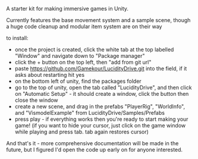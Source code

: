 A starter kit for making immersive games in Unity.

Currently features the base movement system and a sample scene, though a huge code cleanup and modular item system are on their way

to install:
- once the project is created, click the white tab at the top labelled "Window" and navigate down to "Package manager"
- click the + button on the top left, then "add from git url"
- paste https://github.com/Gamekour/LucidityDrive.git into the field, if it asks about restarting hit yes
- on the bottom left of unity, find the packages folder
- go to the top of unity, open the tab called "LucidityDrive", and then click on "Automatic Setup" - it should create a window, click the button then close the window
- create a new scene, and drag in the prefabs "PlayerRig", "WorldInfo", and "VismodelExample" from LucidityDrive/Samples/Prefabs
- press play - if everything works then you're ready to start making your game!
(if you want to hide your cursor, just click on the game window while playing and press tab. tab again restores cursor)

And that's it - more comprehensive documentation will be made in the future, but I figured I'd open the code up early on for anyone interested.
